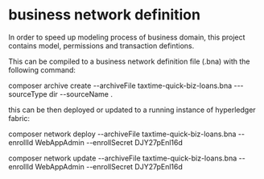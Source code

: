 # business network definition

In order to speed up modeling process of business domain, this project contains model, permissions and transaction defintions.

This can be compiled to a business network definition file (.bna) with the following command:

composer archive create --archiveFile taxtime-quick-biz-loans.bna ---sourceType dir --sourceName .

this can be then deployed or updated to a running instance of hyperledger fabric:

composer network deploy --archiveFile taxtime-quick-biz-loans.bna  --enrollId WebAppAdmin --enrollSecret DJY27pEnl16d

composer network update --archiveFile taxtime-quick-biz-loans.bna  --enrollId WebAppAdmin --enrollSecret DJY27pEnl16d